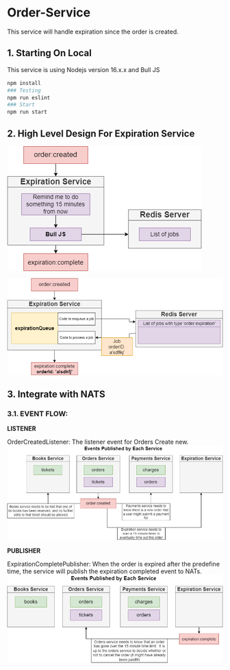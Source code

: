 # Order-Service

This service will handle expiration since the order is created.

## 1. Starting On Local

This service is using Nodejs version 16.x.x and Bull JS

```bash
npm install
### Testing
npm run eslint
### Start
npm run start
```

## 2. High Level Design For Expiration Service

![alt text](../documents/assets/expiration/high_level_design_expiration.png)

![alt text](../documents/assets/expiration/bull_queue.png)

## 3. Integrate with NATS

### 3.1. EVENT FLOW:

**LISTENER**

OrderCreatedListener: The listener event for Orders Create new.
![alt text](../documents/assets/events/order_created-event.png)

**PUBLISHER**

ExpirationCompletePublisher: When the order is expired after the predefine time, the service will publish the expiration completed event to NATs.
![alt text](../documents/assets/events/expiration_complete-event.png)












